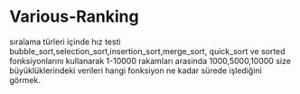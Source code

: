 # Various-Ranking
sıralama türleri içinde hız testi
 bubble_sort,selection_sort,insertion_sort,merge_sort, quick_sort ve sorted
 fonksiyonlarını kullanarak 1-10000 rakamları arasinda 1000,5000,10000 size 
 büyüklüklerindeki verileri hangi fonksiyon ne kadar sürede işlediğini görmek.
